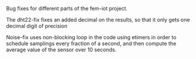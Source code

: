 Bug fixes for different parts of the fem-iot project.

The dht22-fix fixes an added decimal on the results, so that it only gets one decimal digit of precision

Noise-fix uses non-blocking loop in the code using etimers in order to schedule samplings every fraction of a second, and then compute the average value of the sensor over 10 seconds. 

